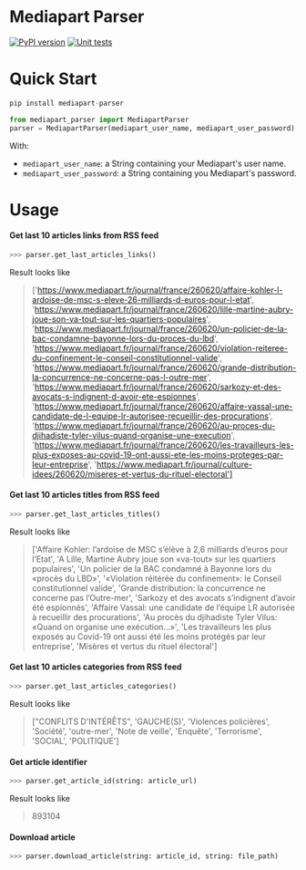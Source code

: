 # Mediapart Parser

[![PyPI version](https://badge.fury.io/py/mediapart-parser.svg)](https://badge.fury.io/py/mediapart-parser)
[![Unit tests](https://github.com/r0perice/mediapart-parser/workflows/Unit%20tests/badge.svg)](https://github.com/r0perice/mediapart-parser/actions?query=workflow%3A%22Unit+tests%22)
 
# Quick Start
```python
pip install mediapart-parser
```

```python
from mediapart_parser import MediapartParser
parser = MediapartParser(mediapart_user_name, mediapart_user_password)
```
With:
* `mediapart_user_name`: a String containing your Mediapart's user name.
* `mediapart_user_password`: a String containing you Mediapart's password.

# Usage
#### Get last 10 articles links from RSS feed

```python
>>> parser.get_last_articles_links()
```
 Result looks like
>['https://www.mediapart.fr/journal/france/260620/affaire-kohler-l-ardoise-de-msc-s-eleve-26-milliards-d-euros-pour-l-etat', 'https://www.mediapart.fr/journal/france/260620/lille-martine-aubry-joue-son-va-tout-sur-les-quartiers-populaires', 'https://www.mediapart.fr/journal/france/260620/un-policier-de-la-bac-condamne-bayonne-lors-du-proces-du-lbd', 'https://www.mediapart.fr/journal/france/260620/violation-reiteree-du-confinement-le-conseil-constitutionnel-valide', 'https://www.mediapart.fr/journal/france/260620/grande-distribution-la-concurrence-ne-concerne-pas-l-outre-mer', 'https://www.mediapart.fr/journal/france/260620/sarkozy-et-des-avocats-s-indignent-d-avoir-ete-espionnes', 'https://www.mediapart.fr/journal/france/260620/affaire-vassal-une-candidate-de-l-equipe-lr-autorisee-recueillir-des-procurations', 'https://www.mediapart.fr/journal/france/260620/au-proces-du-djihadiste-tyler-vilus-quand-organise-une-execution', 'https://www.mediapart.fr/journal/france/260620/les-travailleurs-les-plus-exposes-au-covid-19-ont-aussi-ete-les-moins-proteges-par-leur-entreprise', 'https://www.mediapart.fr/journal/culture-idees/260620/miseres-et-vertus-du-rituel-electoral']

#### Get last 10 articles titles from RSS feed
```python
>>> parser.get_last_articles_titles()
```
Result looks like
>['Affaire Kohler: l’ardoise de MSC s’élève à 2,6 milliards d’euros pour l’Etat', 'A Lille, Martine Aubry joue son «va-tout» sur les quartiers populaires', 'Un policier de la BAC condamné à Bayonne lors du «procès du 
LBD»', '«Violation réitérée du confinement»: le Conseil constitutionnel valide', 'Grande distribution: la concurrence ne concerne pas l’Outre-mer', 'Sarkozy et des avocats s’indignent d’avoir été espionnés', 'Affaire Vassal: une candidate de l’équipe LR autorisée à recueillir des procurations', 'Au procès du djihadiste Tyler Vilus: «Quand on organise une exécution...»', 'Les travailleurs les plus exposés au Covid-19 ont aussi été les 
moins protégés par leur entreprise', 'Misères et vertus du rituel électoral']
 
#### Get last 10 articles categories from RSS feed
```python
>>> parser.get_last_articles_categories()
```
Result looks like
>["CONFLITS D'INTÉRÊTS", 'GAUCHE(S)', 'Violences policières', 'Société', 'outre-mer', 'Note de veille', 'Enquête', 'Terrorisme', 'SOCIAL', 'POLITIQUE']

#### Get article identifier
```python
>>> parser.get_article_id(string: article_url)
```
Result looks like
>893104

#### Download article
```python
>>> parser.download_article(string: article_id, string: file_path)
```


